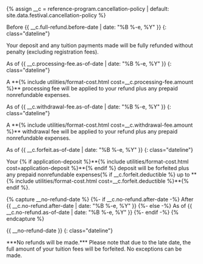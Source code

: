 {% assign __c = reference-program.cancellation-policy | default: site.data.festival.cancellation-policy %}

<div id="cancellation-schedule" markdown="1">
Before {{ __c.full-refund.before-date | date: "%B&nbsp;%-e,&nbsp;%Y" }}
{: class="dateline"}

<div><p markdown="1">Your deposit and any tuition payments made will be fully refunded without penalty (excluding registration fees).</p></div>

As of {{ __c.processing-fee.as-of-date | date: "%B&nbsp;%-e,&nbsp;%Y" }}
{: class="dateline"}

<div><p markdown="1">A **{% include utilities/format-cost.html cost=__c.processing-fee.amount %}** processing fee will be applied to your refund plus any prepaid nonrefundable expenses.</p></div>

As of {{ __c.withdrawal-fee.as-of-date | date: "%B&nbsp;%-e,&nbsp;%Y" }}
{: class="dateline"}

<div><p markdown="1">A **{% include utilities/format-cost.html cost=__c.withdrawal-fee.amount %}** withdrawal fee will be applied to your refund plus any prepaid nonrefundable expenses.</p></div>

As of {{ __c.forfeit.as-of-date | date: "%B&nbsp;%-e,&nbsp;%Y" }}
{: class="dateline"}

<div><p markdown="1">Your {% if application-deposit %}**{% include utilities/format-cost.html cost=application-deposit %}**{% endif %} deposit will be forfeited plus any prepaid nonrefundable expenses{% if __c.forfeit.deductible %} up to **{% include utilities/format-cost.html cost=__c.forfeit.deductible %}**{% endif %}.</p></div>

{% capture __no-refund-date %}
{%- if __c.no-refund.after-date -%}
After {{ __c.no-refund.after-date | date: "%B&nbsp;%-e,&nbsp;%Y" }}
{%- else -%}
As of {{ __c.no-refund.as-of-date | date: "%B&nbsp;%-e,&nbsp;%Y" }}
{%- endif -%}
{% endcapture %}

{{ __no-refund-date }}
{: class="dateline"}

<div><p markdown="1">***No refunds will be made.*** Please note that due to the late date, the full amount of your tuition fees will be forfeited. No exceptions can be made.</p></div>
</div>
